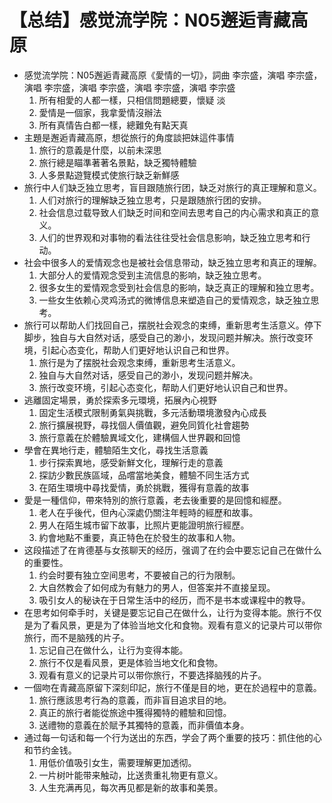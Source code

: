 # 【总结】感觉流学院：N05邂逅青藏高原

-   感觉流学院：N05邂逅青藏高原《愛情的一切》，詞曲 李宗盛，演唱 李宗盛，演唱 李宗盛，演唱 李宗盛，演唱 李宗盛，演唱 李宗盛
    1.  所有相愛的人都一樣，只相信問題總要，懷疑 淡
    2.  愛情是一個家，我拿愛情沒辦法
    3.  所有真情告白都一樣，總難免有點天真
-   主題是邂逅青藏高原，想從旅行的角度談把妹這件事情
    1.  旅行的意義是什麼，以前未深思
    2.  旅行總是瞄準著著名景點，缺乏獨特體驗
    3.  人多景點遊覽模式使旅行缺乏新鮮感
-   旅行中人们缺乏独立思考，盲目跟随旅行团，缺乏对旅行的真正理解和意义。
    1.  人们对旅行的理解缺乏独立思考，只是跟随旅行团的安排。
    2.  社会信息过载导致人们缺乏时间和空间去思考自己的内心需求和真正的意义。
    3.  人们的世界观和对事物的看法往往受社会信息影响，缺乏独立思考和行动。
-   社会中很多人的爱情观念也是被社会信息带动，缺乏独立思考和真正的理解。
    1.  大部分人的爱情观念受到主流信息的影响，缺乏独立思考。
    2.  很多女生的爱情观念受到社会信息的影响，缺乏真正的理解和独立思考。
    3.  一些女生依赖心灵鸡汤式的微博信息来塑造自己的爱情观念，缺乏独立思考。
-   旅行可以帮助人们找回自己，摆脱社会观念的束缚，重新思考生活意义。停下脚步，独自与大自然对话，感受自己的渺小，发现问题并解决。旅行改变环境，引起心态变化，帮助人们更好地认识自己和世界。
    1.  旅行是为了摆脱社会观念束缚，重新思考生活意义。
    2.  独自与大自然对话，感受自己的渺小，发现问题并解决。
    3.  旅行改变环境，引起心态变化，帮助人们更好地认识自己和世界。
-   逃離固定場景，勇於探索多元環境，拓展內心視野
    1.  固定生活模式限制勇氣與挑戰，多元活動環境激發內心成長
    2.  旅行擴展視野，尋找個人價值觀，避免同質化社會趨勢
    3.  旅行意義在於體驗異域文化，建構個人世界觀和回憶
-   學會在異地行走，體驗陌生文化，尋找生活意義
    1.  步行探索異地，感受新鮮文化，理解行走的意義
    2.  探訪少數民族區域，品嚐當地美食，體驗不同生活方式
    3.  在陌生環境中尋找愛情，勇於挑戰，獲得有意義的故事
-   愛是一種信仰，帶來特別的旅行意義，老去後重要的是回憶和經歷。
    1.  老人在乎後代，但內心深處仍關注年輕時的經歷和故事。
    2.  男人在陌生城市留下故事，比照片更能證明旅行經歷。
    3.  約會地點不重要，真正特色在於發生的故事和人物。
-   这段描述了在肯德基与女孩聊天的经历，强调了在约会中要忘记自己在做什么的重要性。
    1.  约会时要有独立空间思考，不要被自己的行为限制。
    2.  大自然教会了如何成为有魅力的男人，但答案并不直接呈现。
    3.  吸引女人的秘诀在于日常生活中的经历，而不是书本或课程中的教导。
-   在思考如何牵手时，关键是要忘记自己在做什么，让行为变得本能。旅行不仅是为了看风景，更是为了体验当地文化和食物。观看有意义的记录片可以带你旅行，而不是脑残的片子。
    1.  忘记自己在做什么，让行为变得本能。
    2.  旅行不仅是看风景，更是体验当地文化和食物。
    3.  观看有意义的记录片可以带你旅行，不要选择脑残的片子。
-   一個吻在青藏高原留下深刻印記，旅行不僅是目的地，更在於過程中的意義。
    1.  旅行應該思考行為的意義，而非盲目追求目的地。
    2.  真正的旅行者能從旅途中獲得獨特的體驗和回憶。
    3.  送禮物的意義在於賦予其獨特的意義，而非價值本身。
-   通过每一句话和每一个行为送出的东西，学会了两个重要的技巧：抓住他的心和节约金钱。
    1.  用低价值吸引女生，需要理解更加透彻。
    2.  一片树叶能带来触动，比送贵重礼物更有意义。
    3.  人生充满再见，每次再见都是新的故事和美景。